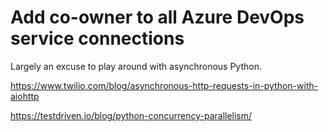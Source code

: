 # Add co-owner to all Azure DevOps service connections

Largely an excuse to play around with asynchronous Python.

https://www.twilio.com/blog/asynchronous-http-requests-in-python-with-aiohttp

https://testdriven.io/blog/python-concurrency-parallelism/
